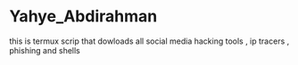 # Yahye_Abdirahman
this is termux scrip that dowloads all social media hacking tools , ip tracers , phishing and shells
